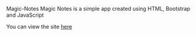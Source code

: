 Magic-Notes
Magic Notes is a simple app created using HTML, Bootstrap and JavaScript

You can view the site [here](index.html)
